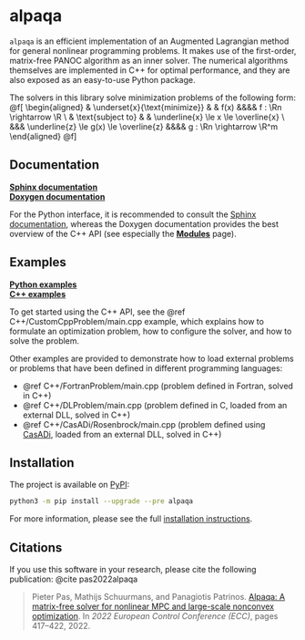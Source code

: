 # alpaqa

`alpaqa` is an efficient implementation of an Augmented Lagrangian method for general nonlinear programming problems.
It makes use of the first-order, matrix-free PANOC algorithm as an inner solver.
The numerical algorithms themselves are implemented in C++ for optimal 
performance, and they are also exposed as an easy-to-use Python package.

The solvers in this library solve minimization problems of the following form:
@f[
\begin{aligned}
    & \underset{x}{\text{minimize}}
    & & f(x) &&&& f : \Rn \rightarrow \R \\
    & \text{subject to}
    & & \underline{x} \le x \le \overline{x} \\
    &&& \underline{z} \le g(x) \le \overline{z} &&&& g : \Rn \rightarrow \R^m
\end{aligned}
@f]

## Documentation

[**Sphinx documentation**](../Sphinx/index.html)  
[**Doxygen documentation**](./index.html)  

For the Python interface, it is recommended to consult the [Sphinx documentation](../Sphinx/index.html), whereas the Doxygen documentation provides
the best overview of the C++ API (see especially the [**Modules**](./modules.html)
page).

## Examples

[**Python examples**](../Sphinx/examples/index.html)  
[**C++ examples**](./examples.html)  

To get started using the C++ API, see the @ref C++/CustomCppProblem/main.cpp
example, which explains how to formulate an optimization problem, how to
configure the solver, and how to solve the problem.

Other examples are provided to demonstrate how to load external problems or
problems that have been defined in different programming languages:

  - @ref C++/FortranProblem/main.cpp (problem defined in Fortran, solved in C++)
  - @ref C++/DLProblem/main.cpp (problem defined in C, loaded from an external
    DLL, solved in C++)
  - @ref C++/CasADi/Rosenbrock/main.cpp (problem defined using [CasADi](https://web.casadi.org/),
    loaded from an external DLL, solved in C++)

## Installation

The project is available on [PyPI](https://pypi.org/project/alpaqa):

```sh
python3 -m pip install --upgrade --pre alpaqa
```

For more information, please see the full
[installation instructions](../Sphinx/install/installation.html).

## Citations

If you use this software in your research, please cite the following publication: @cite pas2022alpaqa

> Pieter Pas, Mathijs Schuurmans, and Panagiotis Patrinos. [Alpaqa: A matrix-free solver for nonlinear MPC and large-scale nonconvex optimization](https://ieeexplore.ieee.org/document/9838172/). In _2022 European Control Conference (ECC)_, pages 417–422, 2022. 